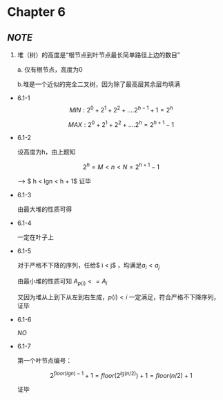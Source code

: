 # __Chapter 6__

## _NOTE_

1. 堆（树）的高度是“根节点到叶节点最长简单路径上边的数目”

    a. 仅有根节点，高度为0

    b.堆是一个近似的完全二叉树，因为除了最高层其余层均填满



- 6.1-1
  $$
  MIN: 2^0 + 2^1 + 2^2 + ....2^{h-1} + 1= 2^{h}
  $$

  $$
  MAX : 2^0 + 2^1 + 2^2 + ....2^h = 2^{h+1}-1
  $$

- 6.1-2

  设高度为h，由上题知

  $$2^h = M < n < N = 2^{h+1}-1$$

  -->  $ h < lgn < h + 1$ 证毕

- 6.1-3

   由最大堆的性质可得

- 6.1-4

   一定在叶子上

- 6.1-5

   对于严格不下降的序列，任给$ i < j$ ，均满足$a_{i}<a_{j}$

  由最小堆的性质可知 $A_{p(i)} <= A_i$

  又因为堆从上到下从左到右生成，$p(i)<i$ 一定满足，符合严格不下降序列，证毕

- 6.1-6

   _NO_

- 6.1-7

   第一个叶节点编号： 

  $$2^{floor(lgn)-1}+1 = floor(2^{lg(n/2)})+1 = floor(n/2)+1$$

  证毕 

  ​